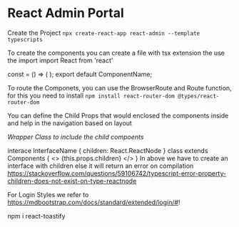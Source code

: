# React Admin Portal

Create the Project
`npx create-react-app react-admin --template typescripts`

To create the components you can create a file with tsx extension the use the import
import React from 'react'

const <ComponentName> = () => ( <html>);
export default ComponentName;

To route the Componets, you can use the BrowserRoute and Route function, for this you need to install
`npm install react-router-dom @types/react-router-dom`

<BrowserRouter>
<Routes>
<Route path="" exact components="{<Name>}"/>
<Routes/>
</BrowserRouter>


You can define the Child Props that would enclosed the components inside and help in the navigation based on layout

*Wrapper Class to include the child compoents* 

interace InterfaceName 
{
  children: React.ReactNode
}
class <CompoName> extends Components<InterfaceName> {
  <>
  {this.props.children}
  </>
} 
In above we have to create an interface with children else it will return an error on compilation 
https://stackoverflow.com/questions/59106742/typescript-error-property-children-does-not-exist-on-type-reactnode

For Login Styles we refer to 
https://mdbootstrap.com/docs/standard/extended/login/#!

<!-- Toastr -->
npm i react-toastify